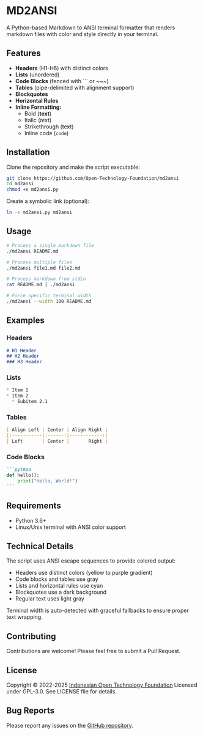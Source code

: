# MD2ANSI

A Python-based Markdown to ANSI terminal formatter that renders markdown files with color and style directly in your terminal.

## Features

- **Headers** (H1-H6) with distinct colors
- **Lists** (unordered)
- **Code Blocks** (fenced with ``` or ~~~)
- **Tables** (pipe-delimited with alignment support)
- **Blockquotes**
- **Horizontal Rules**
- **Inline Formatting:**
  - Bold (**text**)
  - Italic (*text*)
  - Strikethrough (~~text~~)
  - Inline code (`code`)

## Installation

Clone the repository and make the script executable:

```bash
git clone https://github.com/Open-Technology-Foundation/md2ansi
cd md2ansi
chmod +x md2ansi.py
```

Create a symbolic link (optional):
```bash
ln -s md2ansi.py md2ansi
```

## Usage

```bash
# Process a single markdown file
./md2ansi README.md

# Process multiple files
./md2ansi file1.md file2.md

# Process markdown from stdin
cat README.md | ./md2ansi

# Force specific terminal width
./md2ansi --width 100 README.md
```

## Examples

### Headers
```markdown
# H1 Header
## H2 Header
### H3 Header
```

### Lists
```markdown
* Item 1
* Item 2
  * Subitem 2.1
```

### Tables
```markdown
| Align Left | Center | Align Right |
|:-----------|:------:|------------:|
| Left       | Center |       Right |
```

### Code Blocks
````markdown
```python
def hello():
    print("Hello, World!")
```
````

## Requirements

- Python 3.6+
- Linux/Unix terminal with ANSI color support

## Technical Details

The script uses ANSI escape sequences to provide colored output:
- Headers use distinct colors (yellow to purple gradient)
- Code blocks and tables use gray
- Lists and horizontal rules use cyan
- Blockquotes use a dark background
- Regular text uses light gray

Terminal width is auto-detected with graceful fallbacks to ensure proper text wrapping.

## Contributing

Contributions are welcome! Please feel free to submit a Pull Request.

## License

Copyright © 2022-2025 [Indonesian Open Technology Foundation](https://yatti.id)
Licensed under GPL-3.0. See LICENSE file for details.

## Bug Reports

Please report any issues on the [GitHub repository](https://github.com/Open-Technology-Foundation/md2ansi/issues).

